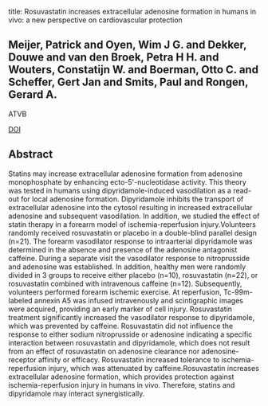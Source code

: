 title: Rosuvastatin increases extracellular adenosine formation in humans in vivo: a new perspective on cardiovascular protection

## Meijer, Patrick and Oyen, Wim J G. and Dekker, Douwe and van den Broek, Petra H H. and Wouters, Constatijn W. and Boerman, Otto C. and Scheffer, Gert Jan and Smits, Paul and Rongen, Gerard A.
ATVB

<a href="https://doi.org/10.1161/ATVBAHA.108.179622">DOI</a>

## Abstract
Statins may increase extracellular adenosine formation from adenosine monophosphate by enhancing ecto-5'-nucleotidase activity. This theory was tested in humans using dipyridamole-induced vasodilation as a read-out for local adenosine formation. Dipyridamole inhibits the transport of extracellular adenosine into the cytosol resulting in increased extracellular adenosine and subsequent vasodilation. In addition, we studied the effect of statin therapy in a forearm model of ischemia-reperfusion injury.Volunteers randomly received rosuvastatin or placebo in a double-blind parallel design (n=21). The forearm vasodilator response to intraarterial dipyridamole was determined in the absence and presence of the adenosine antagonist caffeine. During a separate visit the vasodilator response to nitroprusside and adenosine was established. In addition, healthy men were randomly divided in 3 groups to receive either placebo (n=10), rosuvastatin (n=22), or rosuvastatin combined with intravenous caffeine (n=12). Subsequently, volunteers performed forearm ischemic exercise. At reperfusion, Tc-99m-labeled annexin A5 was infused intravenously and scintigraphic images were acquired, providing an early marker of cell injury. Rosuvastatin treatment significantly increased the vasodilator response to dipyridamole, which was prevented by caffeine. Rosuvastatin did not influence the response to either sodium nitroprusside or adenosine indicating a specific interaction between rosuvastatin and dipyridamole, which does not result from an effect of rosuvastatin on adenosine clearance nor adenosine-receptor affinity or efficacy. Rosuvastatin increased tolerance to ischemia-reperfusion injury, which was attenuated by caffeine.Rosuvastatin increases extracellular adenosine formation, which provides protection against ischemia-reperfusion injury in humans in vivo. Therefore, statins and dipyridamole may interact synergistically.

